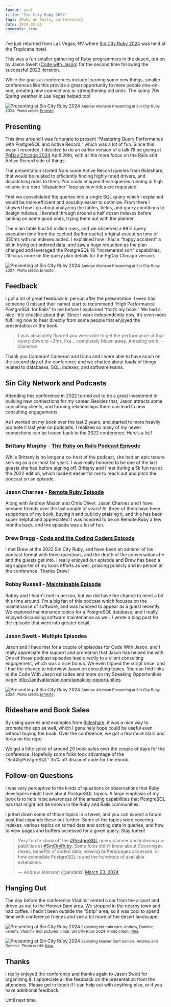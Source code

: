 ```yaml
---
layout: post
title: "Sin City Ruby 2024"
tags: [Ruby on Rails, conferences]
date: 2024-03-25
comments: true
---
```


I’ve just returned from Las Vegas, NV where [Sin City Ruby 2024](https://www.sincityruby.com/) was held at the Tropicana hotel.

This was a fun smaller gathering of Ruby programmers in the desert, put on by Jason Swett ([Code with Jason](https://www.codewithjason.com/)) for the second time following the successful 2022 iteration.

While the goals at conferences include learning some new things, smaller conferences like this provide a great opportunity to more people one-on-one, creating new connections or strengthening old ones. The sunny 70s Spring weather in Las Vegas helped too!

![Presenting at Sin City Ruby 2024](/assets/images/posts/2024/scr-1.jpg)
<small>Andrew Atkinson Presenting at Sin City Ruby 2024. Photo credit: <a href=”https://www.ombulabs.com/”>Ernesto</a>.</small>


## Presenting

This time around I was fortunate to present “Mastering Query Performance with PostgreSQL and Active Record,” which was a lot of fun. Since this wasn’t recorded, I decided to do an earlier version of a talk I’ll be giving at [PgDay Chicago 2024](https://2024.pgdaychicago.org/) April 26th, with a little more focus on the Rails and Active Record side of things.

The presentation started from some Active Record queries from Rideshare, that would be related to efficiently finding highly rated drivers, and dispatching rides to them. You could imagine these queries running in high volume in a core “dispatcher” loop as new rides are requested.

First we consolidated the queries into a single SQL query which I explained would be more efficient and possibly easier to optimize. From there I showed how I go about analyzing the tables, fields, and query conditions to design indexes. I iterated through around a half dozen indexes before landing on some good ones, trying them out with the planner.

The main table had 50 million rows, and we observed a 99% query execution time from the cached (buffer cache) original execution time of 350ms with no indexes added. I explained how I had a “happy accident” a bit in trying out ordered data, and saw a huge reduction as the plan changed and leveraged the PostgreSQL 16 “incremental sort” capabilities. I’ll focus more on the query plan details for the PgDay Chicago version.

![Presenting at Sin City Ruby 2024](/assets/images/posts/2024/scr-2.jpg)
<small>Andrew Atkinson Presenting at Sin City Ruby 2024. Photo credit: Ernesto.</small>


## Feedback

I got a lot of great feedback in person after the presentation. I even had someone (I missed their name) start to recommend “High Performance PostgreSQL for Rails” to me before I explained “that’s my book.” We had a nice little chuckle about that. Since I work independently now, it’s even more fulfilling now to hear directly from some people that enjoyed the presentation or the book.

> I was absolutely floored you were able to get the performance of that query down to ~3ms, like... completely blown away. Amazing work.
<cite>- Cameron</cite>

Thank you Cameron! Cameron and Dana and I were able to have lunch on the second day of the conference and we chatted about loads of things related to databases, SQL, indexes, and software teams.


## Sin City Network and Podcasts

Attending this conference in 2022 turned out to be a great investment in building new connections for my career. Besides that, Jason attracts some consulting clients, and forming relationships there can lead to new consulting engagements.

As I worked on my book over the last 2 years, and started to more heavily promote it last year on podcasts, I realized so many of my newer connections can be traced back to the 2022 conference. Here’s a list!

### Brittany Murphy - [The Ruby on Rails Podcast Episode](https://www.therubyonrailspodcast.com/486)
While Brittany is no longer a co-host of the podcast, she had an epic tenure serving as a co-host for years. I was really honored to be one of the last guests she had before signing off. Brittany and I met during a 5k fun run at the 2022 edition, which made it easier for me to reach out and pitch the podcast on an episode.

### Jason Charnes - [Remote Ruby Episode](http://andyatkinson.com/blog/2024/01/05/Remote-Ruby-unleashing-power-postgresql-andrew-atkinson)
Along with Andrew Mason and Chris Oliver, Jason Charnes and I have become friends over the last couple of years! All three of them have been supporters of my book, buying it and publicly praising it, and this has been super helpful and appreciated! I was honored to be on Remote Ruby a few months back, and the episode was a lot of fun.

### Drew Bragg - [Code and the Coding Coders Episode](http://andyatkinson.com/blog/2023/08/22/code-coding-coders-podcast-drew-bragg)
I met Drew at the 2022 Sin City Ruby, and have been an admirer of his podcast format with three questions, and the depth of the conversations he and the guests get into. I really enjoyed our episode and Drew has been a big supporter of my book efforts as well, praising publicly and in-person at the conference. Thanks Drew!

### Robby Russell - [Maintainable Episode](http://andyatkinson.com/blog/2024/02/19/maintainable-podcast-robby-russell-andrew-atkinson-maintainable-databases)

Robby and I hadn't met in person, but we did have the chance to meet a bit this time around. I'm a big fan of this podcast which focuses on the maintenance of software, and was honored to appear as a guest recently. We explored maintenance topics for a PostgreSQL database, and I really enjoyed discussing software maintenance as well. I wrote a blog post for the episode that went into greater detail.

### Jason Swett - Multiple Episodes

Jason and I have met for a couple of episodes for Code With Jason, and I really appreciate the support and promotion that Jason has helped me with. One of those podcast episodes lead directly to a client consulting engagement, which was a nice bonus. We even flipped the script once, and I had the chance to interview Jason on consulting topics. You can find links to the Code With Jason episodes and more on my Speaking Opportunities page: <http://andyatkinson.com/speaking-opportunities>

![Presenting at Sin City Ruby 2024](/assets/images/posts/2024/scr-3.jpg)
<small>Andrew Atkinson Presenting at Sin City Ruby 2024. Photo credit: <a href=”https://www.ombulabs.com/”>Ernesto</a>.</small>

## Rideshare and Book Sales

By using queries and examples from [Rideshare](https://github.com/andyatkinson/rideshare), it was a nice way to promote the app as well, which I genuinely hope could be useful even without buying the book. Over the conference, we got a few more stars and forks on the repo.

We got a little spike of around 20 book sales over the couple of days for the conference. Hopefully some folks took advantage of the “SinCityPostgreSQL” 35% off discount code for the ebook.


## Follow-on Questions

I was very perceptive to the kinds of questions or observations that Ruby developers might have about PostgreSQL topics. A large emphasis of my book is to help raise awareness of the amazing capabilities that PostgreSQL has that might not be known in the Ruby and Rails communities.

I jotted down some of those topics in a tweet, and you can expect a future post that expands these out further. Some of the topics were covering indexes, various topics on sorted data and sorting data in queries, and how to view pages and buffers accessed for a given query. Stay tuned! 

<blockquote class="twitter-tweet"><p lang="en" dir="ltr">Very fun to show off the <a href="https://twitter.com/hashtag/PostgreSQL?src=hash&amp;ref_src=twsrc%5Etfw">#PostgreSQL</a> query planner and indexing capabilities at <a href="https://twitter.com/hashtag/SinCityRuby?src=hash&amp;ref_src=twsrc%5Etfw">#SinCityRuby</a>. Some folks didn’t know about Covering indexes, benefits of sorted data, viewing buffers/pages accessed, or how extensible PostgreSQL is and the hundreds of available extensions.</p>&mdash; Andrew Atkinson (@andatki) <a href="https://twitter.com/andatki/status/1771338620164817031?ref_src=twsrc%5Etfw">March 23, 2024</a></blockquote> <script async src="https://platform.twitter.com/widgets.js" charset="utf-8"></script>

## Hanging Out

The day before the conference Vladimir rented a car from the airport and drove us out to the Hoover Dam area. We stopped in the nearby town and had coffee. I hadn’t been outside the “Strip” area, so it was cool to spend time with conference friends and see a bit more of the desert landscape.

![Presenting at Sin City Ruby 2024](/assets/images/posts/2024/scr-5-1.jpg)
<small>Exploring old train cars: Andrew, Dominic, Jeremy, Vladimir (not pictured: Irina). Sin City Ruby 2024. Photo credit: <a href="https://evilmartians.com">Irina</a>.</small>

![Presenting at Sin City Ruby 2024](/assets/images/posts/2024/scr-5-2.jpg)
<small>Exploring Hoover Dam tunnels: Andrew and Dominic. Photo credit: <a href="https://evilmartians.com">Irina</a>.</small>


## Thanks

I really enjoyed the conference and thanks again to Jason Swett for organizing it. I appreciate all the feedback on the presentation from the attendees. Please get in touch if I can help out with anything else, or if you have additional feedback.

Until next time.
